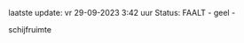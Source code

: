 laatste update: 
vr 29-09-2023  3:42   uur 
Status: FAALT - geel - 
<div class="service Y">schijfruimte</div>